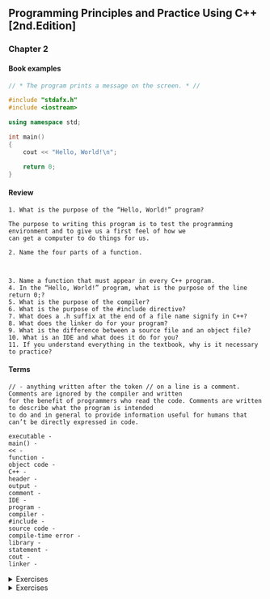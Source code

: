 ## Programming Principles and Practice Using C++ [2nd.Edition]

### Chapter 2

#### Book examples



``` cpp
// * The program prints a message on the screen. * //

#include "stdafx.h"
#include <iostream>

using namespace std;

int main()
{
    cout << "Hello, World!\n";

    return 0;
}
```

#### Review

```
1. What is the purpose of the “Hello, World!” program?

The purpose to writing this program is to test the programming environment and to give us a first feel of how we
can get a computer to do things for us.

2. Name the four parts of a function.



3. Name a function that must appear in every C++ program.
4. In the “Hello, World!” program, what is the purpose of the line return 0;?
5. What is the purpose of the compiler?
6. What is the purpose of the #include directive?
7. What does a .h suffix at the end of a file name signify in C++?
8. What does the linker do for your program?
9. What is the difference between a source file and an object file?
10. What is an IDE and what does it do for you?
11. If you understand everything in the textbook, why is it necessary to practice?
```

#### Terms

```
// - anything written after the token // on a line is a comment. Comments are ignored by the compiler and written
for the benefit of programmers who read the code. Comments are written to describe what the program is intended 
to do and in general to provide information useful for humans that can’t be directly expressed in code.

executable - 
main() - 
<< - 
function - 
object code - 
C++ - 
header - 
output - 
comment - 
IDE - 
program - 
compiler - 
#include - 
source code - 
compile-time error - 
library - 
statement - 
cout - 
linker - 
```

<details>
  <summary>Exercises</summary>
    {
``` 
    sadsa
```
    }
</details>

<details>
  <summary>Exercises</summary>
  Whatever
</details>


